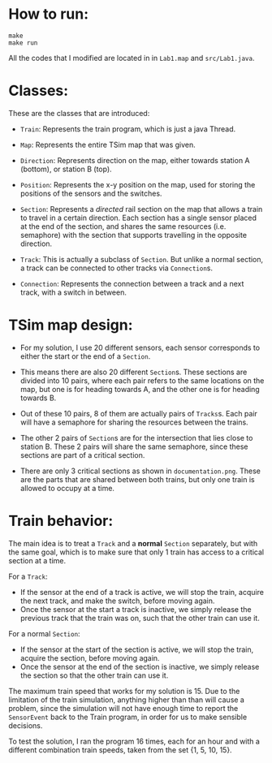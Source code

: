 # How to run:

```
make
make run
```

All the codes that I modified are located in in ``Lab1.map`` and ``src/Lab1.java``.

# Classes:

These are the classes that are introduced:

* ``Train``: Represents the train program, which is just a java Thread.

* ``Map``: Represents the entire TSim map that was given.

* ``Direction``: Represents direction on the map, either towards station A (bottom), or station B (top).

* ``Position``: Represents the x-y position on the map, used for storing the positions of the sensors and the switches.

* ``Section``: Represents a *directed* rail section on the map that allows a train to travel in a certain direction. Each section has a single sensor placed at the end of the section, and shares the same resources (i.e. semaphore) with the section that supports travelling in the opposite direction.

* ``Track``: This is actually a subclass of ``Section``. But unlike a normal section, a track can be connected to other tracks via ``Connection``s.

* ``Connection``: Represents the connection between a track and a next track, with a switch in between.

# TSim map design:

* For my solution, I use 20 different sensors, each sensor corresponds to either the start or the end of a ``Section``.

* This means there are also 20 different ``Section``s. These sections are divided into 10 pairs, where each pair refers to the same locations on the map, but one is for heading towards A, and the other one is for heading towards B.

* Out of these 10 pairs, 8 of them are actually pairs of ``Tracks``s. Each pair will have a semaphore for sharing the resources between the trains.

* The other 2 pairs of ``Section``s are for the intersection that lies close to station B. These 2 pairs will share the same semaphore, since these sections are part of a critical section.

* There are only 3 critical sections as shown in ``documentation.png``. These are the parts that are shared between both trains, but only one train is allowed to occupy at a time.

# Train behavior:

The main idea is to treat a ``Track`` and a **normal** ``Section`` separately, but with the same goal, which is to make sure that only 1 train has access to a critical section at a time.

For a ``Track``:
* If the sensor at the end of a track is active, we will stop the train, acquire the next track, and make the switch, before moving again.
* Once the sensor at the start a track is inactive, we simply release the previous track that the train was on, such that the other train can use it.

For a normal ``Section``:
* If the sensor at the start of the section is active, we will stop the train, acquire the section, before moving again.
* Once the sensor at the end of the section is inactive, we simply release the section so that the other train can use it.

The maximum train speed that works for my solution is 15. Due to the limitation of the train simulation, anything higher than than will cause a problem, since the simulation will not have enough time to report the ``SensorEvent`` back to the Train program, in order for us to make sensible decisions.

To test the solution, I ran the program 16 times, each for an hour and with a different combination train speeds, taken from the set {1, 5, 10, 15}.
